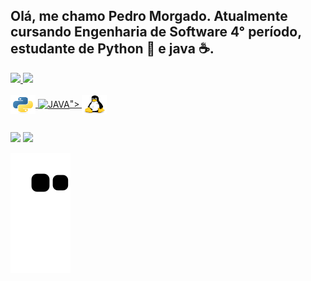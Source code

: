 ## Olá, me chamo Pedro Morgado. Atualmente cursando Engenharia de Software 4° período, estudante de Python 🐍 e java ☕.

 <div>
  <a href="https://github.com/morgadope">
  <img height="140cm" src="https://github-readme-stats.vercel.app/api?username=morgadope&show_icons=true&theme=tokyonight&include_all_commits=true&count_private=true"/>
  <img height="140cm" src="https://github-readme-stats.vercel.app/api/top-langs/?username=morgadope&layout=compact&langs_count=7&theme=tokyonight "/>
</div>
<div style="display: inline_block"><br>
  <img align="center" alt="Python" height="30" width="40" src="https://raw.githubusercontent.com/devicons/devicon/master/icons/python/python-original.svg">
  <img align="center" alt="JAVA" height="30" width="40" src="<link rel="stylesheet" href="https://cdn.jsdelivr.net/gh/devicons/devicon@v2.14.0/devicon.min.css">">
   <img align="center" alt="Thiago-Linux" height="30" width="40" src="https://raw.githubusercontent.com/devicons/devicon/master/icons/linux/linux-original.svg">
</div>
  
  ##
 
<div> 
  <a href = "pedron.morgado@gmail.com"><img src="https://img.shields.io/badge/-Gmail-%23333?style=for-the-badge&logo=gmail&logoColor=white" target="_blank"></a>
  <a href="https://www.linkedin.com/in/morgadope" target="_blank"><img src="https://img.shields.io/badge/-LinkedIn-%230077B5?style=for-the-badge&logo=linkedin&logoColor=white" target="_blank"></a> 
 
 ![Snake animation](https://github.com/morgadope/morgadope/blob/output/github-contribution-grid-snake.svg)
 
</div>
